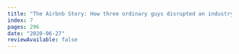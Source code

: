 ```yaml
---
title: "The Airbnb Story: How three ordinary guys disrupted an industry, made billions ... and created plenty of controversy by Leigh Gallagher"
index: 7
pages: 296
date: "2020-06-27"
reviewAvailable: false
---
```


